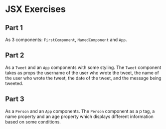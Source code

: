 # JSX Exercises

## Part 1
As 3 components: `FirstComponent`, `NamedComponent` and `App`.

## Part 2
As a `Tweet` and an `App` components with some styling. The `Tweet` component takes as props the username of the user who wrote the tweet, the name of the user who wrote the tweet, the date of the tweet, and the message being tweeted.

## Part 3
As a `Person` and an `App` components. The `Person` component as a p tag, a name property and an age property which displays different information based on some conditions.
